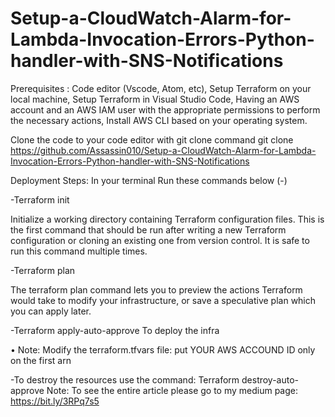 # Setup-a-CloudWatch-Alarm-for-Lambda-Invocation-Errors-Python-handler-with-SNS-Notifications

Prerequisites : Code editor (Vscode, Atom, etc), Setup Terraform on your local machine, Setup Terraform in Visual Studio Code, Having an AWS account and an AWS IAM user with the appropriate permissions to perform the necessary actions, Install AWS CLI based on your operating system.

Clone the code to your code editor with git clone command git clone https://github.com/Assassin010/Setup-a-CloudWatch-Alarm-for-Lambda-Invocation-Errors-Python-handler-with-SNS-Notifications

Deployment Steps: In your terminal Run these commands below (-)

-Terraform init

Initialize a working directory containing Terraform configuration files. This is the first command that should be run after writing a new Terraform configuration or cloning an existing one from version control. It is safe to run this command multiple times.

-Terraform plan

The terraform plan command lets you to preview the actions Terraform would take to modify your infrastructure, or save a speculative plan which you can apply later.

-Terraform apply-auto-approve To deploy the infra



• Note: Modify the terraform.tfvars file:
put YOUR AWS ACCOUND ID only on the first arn


-To destroy the resources use the command: Terraform destroy-auto-approve
Note: To see the entire article please go to my medium page: https://bit.ly/3RPq7s5
